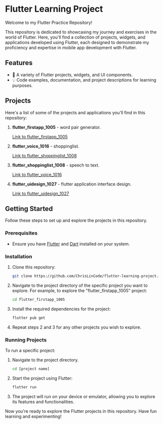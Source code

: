 # Flutter Learning Project

Welcome to my Flutter Practice Repository!

This repository is dedicated to showcasing my journey and exercises in the world of Flutter. Here, you'll find a collection of projects, widgets, and applications developed using Flutter, each designed to demonstrate my proficiency and expertise in mobile app development with Flutter.

## Features

- 📱 A variety of Flutter projects, widgets, and UI components.
- 💡 Code examples, documentation, and project descriptions for learning purposes.

## Projects

Here's a list of some of the projects and applications you'll find in this repository:

1. **flutter_firstapp_1005** - word pair generator.

   [Link to flutter_firstapp_1005](flutter_firstapp_1005/)
   
2. **flutter_voice_1016** - shoppinglist.

   [Link to flutter_shoppinglist_1008](flutter_shoppinglist_1008/)

3. **flutter_shoppinglist_1008** - speech to text.

   [Link to flutter_voice_1016](flutter_voice_1016/)

4. **flutter_uidesign_1027** - flutter application interface design.

   [Link to flutter_uidesign_1027](flutter_uidesign_1027/)
   
## Getting Started

Follow these steps to set up and explore the projects in this repository.

### Prerequisites

- Ensure you have [Flutter](https://flutter.dev/docs/get-started/install) and [Dart](https://dart.dev/get-dart) installed on your system.

### Installation

1. Clone this repository:

   ```sh
   git clone https://github.com/ChrisLinCode/flutter-learning-project.git
   
2. Navigate to the project directory of the specific project you want to explore. For example, to explore the "flutter_firstapp_1005" project:

   ```sh
   cd flutter_firstapp_1005

4. Install the required dependencies for the project:

   ```sh
   flutter pub get

6. Repeat steps 2 and 3 for any other projects you wish to explore.

### Running Projects

To run a specific project:

1. Navigate to the project directory.

   ```sh
   cd [project name]

3. Start the project using Flutter:

   ```sh
   flutter run

5. The project will run on your device or emulator, allowing you to explore its features and functionalities.

Now you're ready to explore the Flutter projects in this repository. Have fun learning and experimenting!


